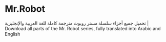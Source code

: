 # Mr.Robot
تحميل جميع أجزاء سلسلة مستر روبوت مترجمة كاملة للغة العربية والإنجليزية | Download all parts of the Mr. Robot series, fully translated into Arabic and English

